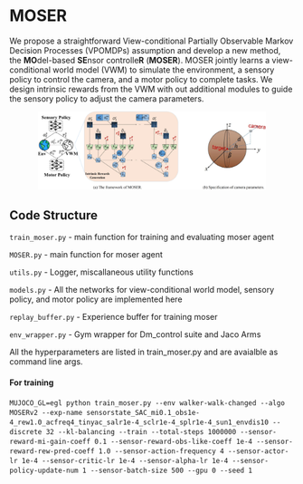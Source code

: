 # MOSER

We propose a straightforward View-conditional Partially Observable Markov Decision Processes (VPOMDPs) assumption and develop a new method, the **MO**del-based **SE**nsor controlle**R** (**MOSER**). MOSER jointly learns a view-conditional world model (VWM) to simulate the environment, a sensory policy to control the camera, and a motor policy to complete tasks. We design intrinsic rewards from the VWM with out additional modules to guide the sensory policy to adjust the camera parameters.

<p align="center">
  <img width="80%" src="MOSER_camera.png">
</p>


## Code Structure

`train_moser.py`  - main function for training and evaluating moser agent

`MOSER.py`  - main function for moser agent

`utils.py`    - Logger, miscallaneous utility functions

`models.py`   - All the networks for view-conditional world model, sensory policy, and motor policy are implemented here

`replay_buffer.py` - Experience buffer for training moser

`env_wrapper.py`  - Gym wrapper for Dm_control suite and Jaco Arms

All the hyperparameters are listed in train_moser.py and are avaialble as command line args.

#### For training
`MUJOCO_GL=egl python train_moser.py --env walker-walk-changed --algo MOSERv2 --exp-name sensorstate_SAC_mi0.1_obs1e-4_rew1.0_acfreq4_tinyac_salr1e-4_sclr1e-4_splr1e-4_sun1_envdis10 --discrete 32 --kl-balancing --train --total-steps 1000000 --sensor-reward-mi-gain-coeff 0.1 --sensor-reward-obs-like-coeff 1e-4 --sensor-reward-rew-pred-coeff 1.0 --sensor-action-frequency 4 --sensor-actor-lr 1e-4 --sensor-critic-lr 1e-4 --sensor-alpha-lr 1e-4 --sensor-policy-update-num 1 --sensor-batch-size 500 --gpu 0 --seed 1`


